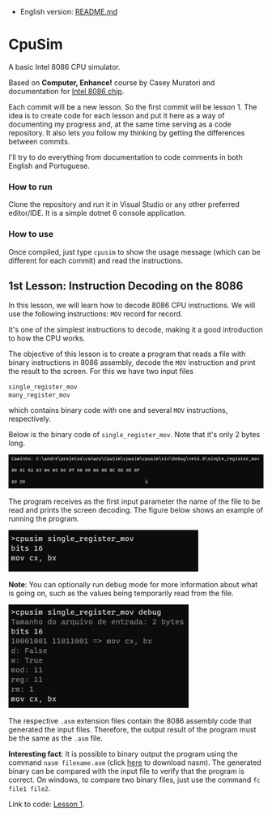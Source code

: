 - English version: [README.md](README.md)

# CpuSim
A basic Intel 8086 CPU simulator.

Based on **Computer, Enhance!** course by Casey Muratori and documentation for [Intel 8086 chip](https://edge.edx.org/c4x/BITSPilani/EEE231/asset/8086_family_Users_Manual_1_.pdf).

Each commit will be a new lesson. So the first commit will be lesson 1.
The idea is to create code for each lesson and put it here as a way of documenting my progress and,
at the same time serving as a code repository.
It also lets you follow my thinking by getting the differences between commits.

I'll try to do everything from documentation to code comments in both English and Portuguese.

### How to run
Clone the repository and run it in Visual Studio or any other preferred editor/IDE.
It is a simple dotnet 6 console application.

### How to use
Once compiled, just type `cpusim` to show the usage message (which can be different for each commit) and read the instructions.

## 1st Lesson: Instruction Decoding on the 8086
In this lesson, we will learn how to decode 8086 CPU instructions.
We will use the following instructions:
`MOV` record for record.

It's one of the simplest instructions to decode, making it a good introduction to how the CPU works.

The objective of this lesson is to create a program that reads a file with binary instructions in 8086 assembly,
decode the `MOV` instruction and print the result to the screen. For this we have two input files
```
single_register_mov
many_register_mov
```
which contains binary code with one and several `MOV` instructions, respectively.

Below is the binary code of `single_register_mov`. Note that it's only 2 bytes long.

![](images/L1-3.png)

The program receives as the first input parameter the name of the file to be read and prints the
screen decoding. The figure below shows an example of running the program.

![](images/L1-1.png)

**Note**: You can optionally run debug mode for more information
about what is going on, such as the values being temporarily read from the file.

![](images/L1-2.png)

The respective `.asm` extension files contain the 8086 assembly code that generated the input files.
Therefore, the output result of the program must be the same as the `.asm` file.

**Interesting fact**: It is possible to binary output the program using the command `nasm filename.asm`
(click [here](https://www.nasm.us/) to download nasm).
The generated binary can be compared with the input file to verify that the program is correct.
On windows, to compare two binary files, just use the command `fc file1 file2`.

Link to code: [Lesson 1](https://github.com/amelco/cpusim/commit/cb10100c4bbd553a723317b0c8ace3d556677f5d).